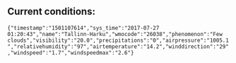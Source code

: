 ## Current conditions: 
 ``` {"timestamp":"1501107614","sys_time":"2017-07-27 01:20:43","name":"Tallinn-Harku","wmocode":"26038","phenomenon":"Few clouds","visibility":"20.0","precipitations":"0","airpressure":"1005.1","relativehumidity":"97","airtemperature":"14.2","winddirection":"29","windspeed":"1.7","windspeedmax":"2.6"} ```
